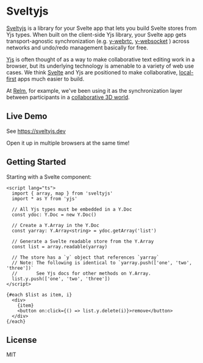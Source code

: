 # Sveltyjs

[Sveltyjs](https://github.com/relm-us/sveltyjs) is a library for your Svelte app
that lets you build Svelte stores from Yjs types. When built on the client-side Yjs
library, your Svelte app gets transport-agnostic synchronization (e.g.
[y-webrtc](https://github.com/yjs/y-webrtc),
[y-websocket](https://github.com/yjs/y-websocket) ) across networks and
undo/redo management basically for free.

[Yjs](https://yjs.dev) is often thought of as a way to make collaborative text
editing work in a browser, but its underlying technology is amenable to a
variety of web use cases. We think [Svelte](https://svelte.dev) and Yjs are
positioned to make collaborative,
[local-first](https://www.inkandswitch.com/local-first.html) apps much easier to
build.

At [Relm](https://github.com/relm-us), for example, we've been using it as the
synchronization layer between participants in a [collaborative 3D
world](https://www.relm.us). 

## Live Demo

See https://sveltyjs.dev

Open it up in multiple browsers at the same time!

## Getting Started

Starting with a Svelte component:

```svelte
<script lang="ts">
  import { array, map } from 'sveltyjs'
  import * as Y from 'yjs'

  // All Yjs types must be embedded in a Y.Doc
  const ydoc: Y.Doc = new Y.Doc()

  // Create a Y.Array in the Y.Doc
  const yarray: Y.Array<string> = ydoc.getArray('list')

  // Generate a Svelte readable store from the Y.Array
  const list = array.readable(yarray)

  // The store has a `y` object that references `yarray`
  // Note: The following is identical to `yarray.push(['one', 'two', 'three'])`
  //       See Yjs docs for other methods on Y.Array.
  list.y.push(['one', 'two', 'three'])
</script>

{#each $list as item, i}
  <div>
    {item}
    <button on:click={() => list.y.delete(i)}>remove</button>
  </div>
{/each}
```

## License

MIT
